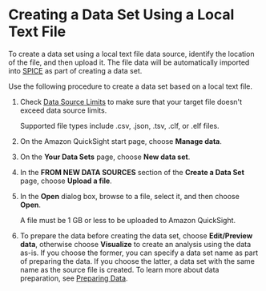 # Creating a Data Set Using a Local Text File<a name="create-a-data-set-file"></a>

To create a data set using a local text file data source, identify the location of the file, and then upload it\. The file data will be automatically imported into [SPICE](welcome.md#spice) as part of creating a data set\. 

Use the following procedure to create a data set based on a local text file\.

1. Check [Data Source Limits](data-source-limits.md) to make sure that your target file doesn't exceed data source limits\.

   Supported file types include \.csv, \.json, \.tsv, \.clf, or \.elf files\.

1. On the Amazon QuickSight start page, choose **Manage data**\.

1. On the **Your Data Sets** page, choose **New data set**\.

1. In the **FROM NEW DATA SOURCES** section of the **Create a Data Set** page, choose **Upload a file**\.

1. In the **Open** dialog box, browse to a file, select it, and then choose **Open**\.

   A file must be 1 GB or less to be uploaded to Amazon QuickSight\.

1. To prepare the data before creating the data set, choose **Edit/Preview data**, otherwise choose **Visualize** to create an analysis using the data as\-is\. If you choose the former, you can specify a data set name as part of preparing the data\. If you choose the latter, a data set with the same name as the source file is created\. To learn more about data preparation, see [Preparing Data](preparing-data.md)\.